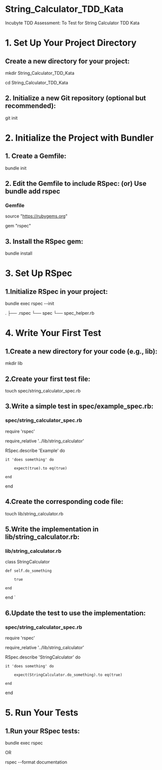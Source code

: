 # String_Calculator_TDD_Kata

Incubyte TDD Assessment: To Test for String Calculator TDD Kata

# 1. Set Up Your Project Directory

## Create a new directory for your project:

mkdir String_Calculator_TDD_Kata

cd String_Calculator_TDD_Kata

## 2. Initialize a new Git repository (optional but recommended):

git init

# 2. Initialize the Project with Bundler

## 1. Create a Gemfile:

bundle init

## 2. Edit the Gemfile to include RSpec: (or) Use bundle add rspec

### Gemfile

source "https://rubygems.org"

gem "rspec"

## 3. Install the RSpec gem:

bundle install

# 3. Set Up RSpec

## 1.Initialize RSpec in your project:

bundle exec rspec --init

.
├── .rspec
└── spec
└── spec_helper.rb

# 4. Write Your First Test

## 1.Create a new directory for your code (e.g., lib):

mkdir lib

## 2.Create your first test file:

touch spec/string_calculator_spec.rb

## 3.Write a simple test in spec/example_spec.rb:

### spec/string_calculator_spec.rb

require 'rspec'

require_relative '../lib/string_calculator'

RSpec.describe 'Example' do

    it 'does something' do

        expect(true).to eq(true)

    end

end

## 4.Create the corresponding code file:

touch lib/string_calculator.rb

## 5.Write the implementation in lib/string_calculator.rb:

### lib/string_calculator.rb

class StringCalculator

    def self.do_something

        true

    end

end
`

## 6.Update the test to use the implementation:

### spec/string_calculator_spec.rb

require 'rspec'

require_relative '../lib/string_calculator'

RSpec.describe 'StringCalculator' do

    it 'does something' do

        expect(StringCalculator.do_something).to eq(true)

    end

end

# 5. Run Your Tests

## 1.Run your RSpec tests:

bundle exec rspec

OR

rspec --format documentation
